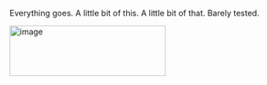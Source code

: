 Everything goes. 
A little bit of this. A little bit of that.
Barely tested.

<img width="273" height="89" alt="image" src="https://github.com/user-attachments/assets/13844027-dbf3-435e-962e-c8bb06c7557a" />


